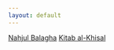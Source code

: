 ```yaml
---
layout: default
---
```


[Nahjul Balagha](https://docs.google.com/document/d/18SYBEHP6-oFeSdVVepBfl_l25gfy1nYM/edit?usp=drive_web&ouid=102217012548271303444&rtpof=true)
[Kitab al-Khisal](https://docs.google.com/document/d/1HCb-zz4Z13S3HdfRAu0WzGzoby2HjuP6/edit?usp=drive_web&ouid=102217012548271303444&rtpof=true)
<!--[Link to another page](./another-page.html).-->

